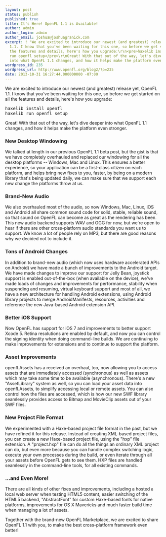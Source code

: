 ```yaml
---
layout: post
status: publish
published: true
title: It's Here! OpenFL 1.1 is Available!
author: admin
author_login: admin
author_email: joshua@joshuagranick.com
excerpt: ! "We are excited to introduce our newest (and greatest) release yet, OpenFL
  1.1. I know that you've been waiting for this one, so before we get started on all
  the features and details, here's how you upgrade:\r\n<pre>haxelib install openfl\r\nhaxelib
  run openfl setup</pre>\r\nGreat! With that out of the way, let's dive deeper
  into what OpenFL 1.1 changes, and how it helps make the platform even stronger."
wordpress_id: 235
wordpress_url: http://www.openfl.org/blog2/?p=235
date: 2013-10-31 16:27:44.000000000 -07:00
---
```

We are excited to introduce our newest (and greatest) release yet, OpenFL 1.1. I know that you've been waiting for this one, so before we get started on all the features and details, here's how you upgrade:
<pre>haxelib install openfl
haxelib run openfl setup</pre>
Great! With that out of the way, let's dive deeper into what OpenFL 1.1 changes, and how it helps make the platform even stronger.<!--more--><a id="more-235"></a>
<h3>New Desktop Windowing</h3>
We talked at length in our previous OpenFL 1.1 beta post, but the gist is that we have completely overhauled and replaced our windowing for all the desktop platforms -- Windows, Mac and Linux. This ensures a better experience, so your application can be a first-class citizen on each platform, and helps bring new fixes to you, faster, by being on a modern library that's being updated daily, we can make sure that we support each new change the platforms throw at us.
<h3>Brand-New Audio</h3>
We also overhauled most of the audio, so now Windows, Mac, Linux, iOS and Android all share common sound code for solid, stable, reliable sound, so that sound on OpenFL can become as great as the rendering has been. This new audio backend supports WAV and OGG for now, but we're open to hear if there are other cross-platform audio standards you want us to support. We know a lot of people rely on MP3, but there are good reasons why we decided not to include it.
<h3>Tons of Android Changes</h3>
In addition to brand-new audio (which now uses hardware accelerated APIs on Android) we have made a bunch of improvements to the Android target. We have made changes to improve our support for Jelly Bean, joystick support is enabled out-of-the-box (when available on the device), we've made loads of changes and improvements for performance, stability when suspending and resuming, virtual keyboard support and most of all, we have a new architecture for handling Android extensions, using Android library projects to merge AndroidManifests, resources, activities and reference the new Java-based Android extension API.
<h3>Better iOS Support</h3>
Now OpenFL has support for iOS 7 and improvements to better support Xcode 5. Retina resolutions are enabled by default, and now you can control the signing identity when doing command-line builds. We are continuing to make improvements for extensions and to continue to support the platform.
<h3>Asset Improvements</h3>
openfl.Assets has a received an overhaul, too, now allowing you to access assets that are immediately accessed (synchronous) as well as assets which may take some time to be available (asynchronous). There's a new "AssetLibrary" system as well, so you can load your asset data into openfl.Assets, to simplify accessing local or remote assets. You can also control how the files are accessed, which is how our new SWF library seamlessly provides access to Bitmap and MovieClip assets out of your SWF files.
<h3>New Project File Format</h3>
We experimented with a Haxe-based project file format in the past, but we have refined it for this release. Instead of creating XML-based project files, you can create a new Haxe-based project file, using the "hxp" file extension. A "project.hxp" file can do all the things an ordinary XML project can do, but even more because you can handle complex switching logic, execute your own processes during the build, or even iterate through all your assets before OpenFL gets to see them. HXP files are handled seamlessly in the command-line tools, for all existing commands.
<h3>...and Even More!</h3>
There are all kinds of other fixes and improvements, including a hosted a local web server when testing HTML5 content, easier switching of the HTML5 backend, "AbstractFont" for custom Haxe-based fonts for native platforms, improvements for OS X Mavericks and much faster build time when managing a lot of assets.

Together with the brand-new OpenFL Marketplace, we are excited to share OpenFL 1.1 with you, to make the best cross-platform framework even better!
